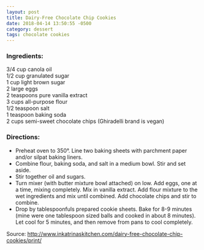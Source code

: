 ```yaml
---
layout: post
title: Dairy-Free Chocolate Chip Cookies
date: 2018-04-14 13:50:55 -0500
category: dessert
tags: chocolate cookies
---
```

<div class="time"></div>
<h3 id="ingredients">Ingredients:</h3>
<div class="ingredients">
  
3/4 cup canola oil  
1/2 cup granulated sugar  
1 cup light brown sugar  
2 large eggs  
2 teaspoons pure vanilla extract  
3 cups all-purpose flour  
1/2 teaspoon salt  
1 teaspoon baking soda  
2 cups semi-sweet chocolate chips (Ghiradelli brand is vegan)  
  
</div>
<h3 id="directions">Directions:</h3>
<div class="instructions">

  * Preheat oven to 350°. Line two baking sheets with parchment paper and/or silpat baking liners.
  * Combine flour, baking soda, and salt in a medium bowl. Stir and set aside.
  * Stir together oil and sugars.
  * Turn mixer (with butter mixture bowl attached) on low. Add eggs, one at a time, mixing completely. Mix in vanilla extract. Add flour mixture to the wet ingredients and mix until combined. Add chocolate chips and stir to combine.
  * Drop by tablespoonfuls prepared cookie sheets. Bake for 8-9 minutes (mine were one tablespoon sized balls and cooked in about 8 minutes). Let cool for 5 minutes, and then remove from pans to cool completely.

</div>
Source: <a href="http://www.inkatrinaskitchen.com/dairy-free-chocolate-chip-cookies/print/">http://www.inkatrinaskitchen.com/dairy-free-chocolate-chip-cookies/print/</a>
